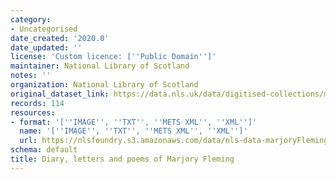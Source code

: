 ```yaml
---
category:
- Uncategorised
date_created: '2020.0'
date_updated: ''
license: 'Custom licence: [''Public Domain'']'
maintainer: National Library of Scotland
notes: ''
organization: National Library of Scotland
original_dataset_link: https://data.nls.uk/data/digitised-collections/marjory-fleming/
records: 114
resources:
- format: '[''IMAGE'', ''TXT'', ''METS XML'', ''XML'']'
  name: '[''IMAGE'', ''TXT'', ''METS XML'', ''XML'']'
  url: https://nlsfoundry.s3.amazonaws.com/data/nls-data-marjoryFleming.zip
schema: default
title: Diary, letters and poems of Marjory Fleming
---
```


